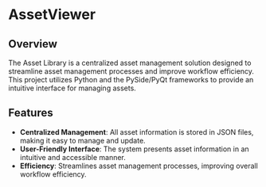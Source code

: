 # AssetViewer
## Overview
The Asset Library is a centralized asset management solution designed to streamline asset management processes and improve workflow efficiency. This project utilizes Python and the PySide/PyQt frameworks to provide an intuitive interface for managing assets.

## Features
* __Centralized Management__: All asset information is stored in JSON files, making it easy to manage and update.
* __User-Friendly Interface__: The system presents asset information in an intuitive and accessible manner.
* __Efficiency__: Streamlines asset management processes, improving overall workflow efficiency.
